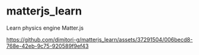 # matterjs_learn

Learn physics engine Matter.js


https://github.com/dimitori-g/matterjs_learn/assets/37291504/006becd8-768e-42eb-9c75-920589f9ef43

